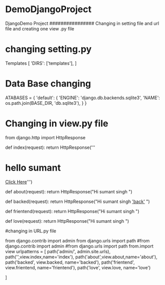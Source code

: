 # DemoDjangoProject
DjangoDemo Project 
################
Changing in setting file and url file 
and creating  one  view .py file  

# changing setting.py

Templates [
 'DIRS': ['templates'],
 ]
 
# Data Base changing 
 
 ATABASES = {
    'default': {
        'ENGINE': 'django.db.backends.sqlite3',
        'NAME': os.path.join(BASE_DIR, 'db.sqlite3'),
    }
}


# Changing in view.py file 

from django.http  import HttpResponse

def index(request):
    return  HttpResponse('''<h1>hello sumant</h1>  <a href="https://stackoverflow.com/questions/24682155/django-user-registration-with-error-no-such-table-auth-user">Click Here</a>''')

def about(request):
    return HttpResponse("Hi sumant singh ")

def backed(request):
    return HttpResponse("Hi sumant singh <a href='/'>'back'<a/> ")

def frientend(request):
    return HttpResponse("Hi sumant singh ")

def love(request):
    return HttpResponse("Hi sumant singh ")

#changing in URL.py file


from django.contrib import admin
from django.urls import path
#from  django.contrib import admin
#from django.urls import path
from.import view
urlpatterns = [
    path('admin/', admin.site.urls),
    path('',view.index,name='index'),
    path('about',view.about,name='about'),
    path('backed', view.backed, name='backed'),
    path('frientend', view.frientend, name='frientend'),
    path('love', view.love, name='love')


]